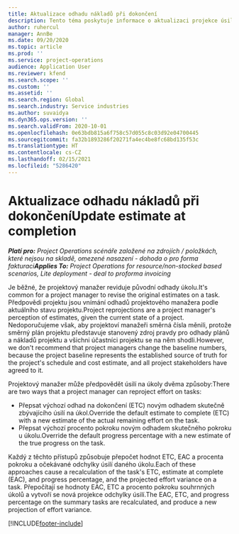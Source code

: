 ```yaml
---
title: Aktualizace odhadu nákladů při dokončení
description: Tento téma poskytuje informace o aktualizaci projekce úsilí na projekt.
author: ruhercul
manager: AnnBe
ms.date: 09/20/2020
ms.topic: article
ms.prod: ''
ms.service: project-operations
audience: Application User
ms.reviewer: kfend
ms.search.scope: ''
ms.custom: ''
ms.assetid: ''
ms.search.region: Global
ms.search.industry: Service industries
ms.author: suvaidya
ms.dyn365.ops.version: ''
ms.search.validFrom: 2020-10-01
ms.openlocfilehash: 0e63bdb815a6f758c57d055c8c03d92e04700445
ms.sourcegitcommit: fa32b1893286f20271fa4ec4be8fc68bd135f53c
ms.translationtype: HT
ms.contentlocale: cs-CZ
ms.lasthandoff: 02/15/2021
ms.locfileid: "5286420"
---
```

# <a name="update-estimate-at-completion"></a><span data-ttu-id="55746-103">Aktualizace odhadu nákladů při dokončení</span><span class="sxs-lookup"><span data-stu-id="55746-103">Update estimate at completion</span></span>

<span data-ttu-id="55746-104">_**Platí pro:** Project Operations scénáře založené na zdrojích / položkách, které nejsou na skladě, omezené nasazení - dohoda o pro forma fakturaci_</span><span class="sxs-lookup"><span data-stu-id="55746-104">_**Applies To:** Project Operations for resource/non-stocked based scenarios, Lite deployment - deal to proforma invoicing_</span></span>

<span data-ttu-id="55746-105">Je běžné, že projektový manažer reviduje původní odhady úkolu.</span><span class="sxs-lookup"><span data-stu-id="55746-105">It's common for a project manager to revise the original estimates on a task.</span></span> <span data-ttu-id="55746-106">Předpovědi projektu jsou vnímání odhadů projektového manažera podle aktuálního stavu projektu.</span><span class="sxs-lookup"><span data-stu-id="55746-106">Project reprojections are a project manager's perception of estimates, given the current state of a project.</span></span> <span data-ttu-id="55746-107">Nedoporučujeme však, aby projektoví manažeři směrná čísla měnili, protože směrný plán projektu představuje stanovený zdroj pravdy pro odhady plánů a nákladů projektu a všichni účastníci projektu se na něm shodli.</span><span class="sxs-lookup"><span data-stu-id="55746-107">However, we don't recommend that project managers change the baseline numbers, because the project baseline represents the established source of truth for the project's schedule and cost estimate, and all project stakeholders have agreed to it.</span></span>

<span data-ttu-id="55746-108">Projektový manažer může předpovědět úsilí na úkoly dvěma způsoby:</span><span class="sxs-lookup"><span data-stu-id="55746-108">There are two ways that a project manager can reproject effort on tasks:</span></span>

- <span data-ttu-id="55746-109">Přepsat výchozí odhad na dokončení (ETC) novým odhadem skutečně zbývajícího úsilí na úkol.</span><span class="sxs-lookup"><span data-stu-id="55746-109">Override the default estimate to complete (ETC) with a new estimate of the actual remaining effort on the task.</span></span> 
- <span data-ttu-id="55746-110">Přepsat výchozí procento pokroku novým odhadem skutečného pokroku u úkolu.</span><span class="sxs-lookup"><span data-stu-id="55746-110">Override the default progress percentage with a new estimate of the true progress on the task.</span></span>

<span data-ttu-id="55746-111">Každý z těchto přístupů způsobuje přepočet hodnot ETC, EAC a procenta pokroku a očekávané odchylky úsilí daného úkolu.</span><span class="sxs-lookup"><span data-stu-id="55746-111">Each of these approaches cause a recalculation of the task's ETC, estimate at complete (EAC), and progress percentage, and the projected effort variance on a task.</span></span> <span data-ttu-id="55746-112">Přepočítají se hodnoty EAC, ETC a procento pokroku souhrnných úkolů a vytvoří se nová projekce odchylky úsilí.</span><span class="sxs-lookup"><span data-stu-id="55746-112">The EAC, ETC, and progress percentage on the summary tasks are recalculated, and produce a new projection of effort variance.</span></span>


[!INCLUDE[footer-include](../includes/footer-banner.md)]